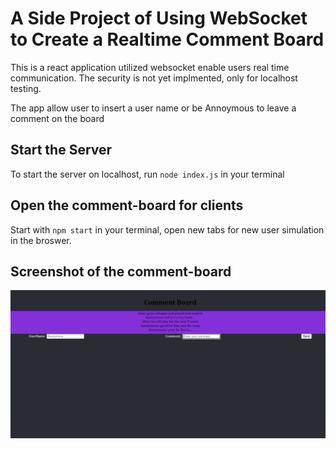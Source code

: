 # A Side Project of Using WebSocket to Create a Realtime Comment Board

This is a react application utilized websocket enable users real time communication. The security is not yet implmented, only for localhost testing.

The app allow user to insert a user name or be Annoymous to leave a comment on the board

## Start the Server
To start the server on localhost, run `node index.js` in your terminal

## Open the comment-board for clients
Start with `npm start` in your terminal, open new tabs for new user simulation in the broswer. 

## Screenshot of the comment-board

![](https://github.com/Dinoho234/comment-board-client/blob/main/AppScreenShot.png)
